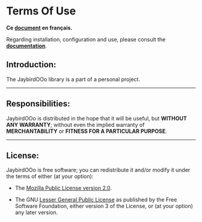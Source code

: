 
# Terms Of Use

**Ce [document][1] en français.**

Regarding installation, configuration and use,
please consult the **[documentation][2]**.

## Introduction:

The JaybirdOOo library is a part of a personal project.

___
## Responsibilities:

JaybirdOOo is distributed in the hope that it will be useful,
but **WITHOUT ANY WARRANTY**; without even the implied warranty of
**MERCHANTABILITY** or **FITNESS FOR A PARTICULAR PURPOSE**.

___
## License:

JaybirdOOo is free software; you can redistribute it and/or
modify it under the terms of either (at your option):

- The [Mozilla Public License version 2.0][3].

- The GNU [Lesser General Public License][4] as published by the Free Software
Foundation, either version 3 of the License, or (at your option) any later version.

[1]: <https://prrvchr.github.io/JaybirdOOo/source/JaybirdOOo/registration/TermsOfUse_fr>
[2]: <https://prrvchr.github.io/JaybirdOOo/>
[3]: <http://mozilla.org/MPL/2.0/>
[4]: <http://www.gnu.org/licenses/lgpl-3.0.html>
